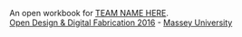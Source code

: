 An open workbook for [TEAM NAME HERE](http://fablabwgtn.github.io/Illumination).  
[Open Design & Digital Fabrication 2016](http://www.massey.ac.nz/massey/learning/programme-course-paper/paper.cfm?paper_code=198320) - [Massey University](http://creative.massey.ac.nz/)


